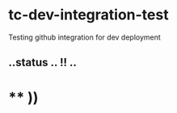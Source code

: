 # tc-dev-integration-test
Testing github integration for dev deployment

..status
..
!!
..
--
**
))
==
